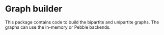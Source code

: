 # Graph builder

This package contains code to build the bipartite and unipartite graphs. The graphs can use the
in-memory or Pebble backends.
